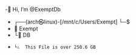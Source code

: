 -👋 Hi, I’m @ExemptDb
- ┌──(arch㉿linux)-[/mnt/c/Users/Exempt] └─$
-  📂 Exempt
-   └📂 DB
-     └⚠️  This File is over 250.6 GB

